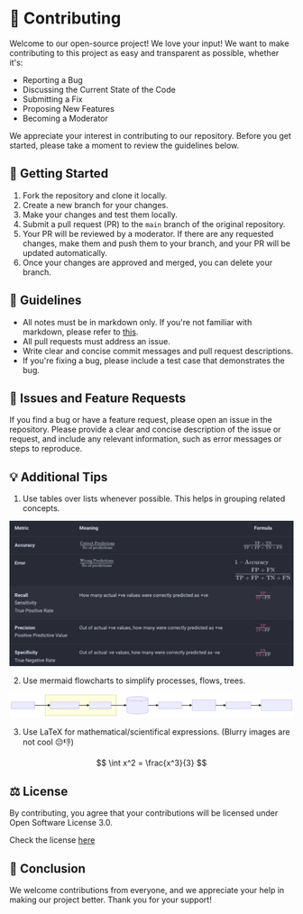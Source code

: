 # 📝 Contributing

Welcome to our open-source project! We love your input! We want to make contributing to this project as easy and transparent as possible, whether it's:

- Reporting a Bug
- Discussing the Current State of the Code
- Submitting a Fix
- Proposing New Features
- Becoming a Moderator

We appreciate your interest in contributing to our repository. Before you get started, please take a moment to review the guidelines below.


## 🚀 Getting Started
1. Fork the repository and clone it locally.
2. Create a new branch for your changes.
3. Make your changes and test them locally.
4. Submit a pull request (PR) to the `main` branch of the original repository.
5. Your PR will be reviewed by a moderator. If there are any requested changes, make them and push them to your branch, and your PR will be updated automatically.
6. Once your changes are approved and merged, you can delete your branch.


## 📌 Guidelines

- All notes must be in markdown only. If you're not familiar with markdown, please refer to [this](https://gdscbpdc.github.io/2022-2023/02_Markdown/).
- All pull requests must address an issue. 
- Write clear and concise commit messages and pull request descriptions.
- If you're fixing a bug, please include a test case that demonstrates the bug.


## 🤔 Issues and Feature Requests

If you find a bug or have a feature request, please open an issue in the repository. Please provide a clear and concise description of the issue or request, and include any relevant information, such as error messages or steps to reproduce.


## 💡 Additional Tips

1. Use tables over lists whenever possible. This helps in grouping related concepts.

![example table](assets/example_table.png)

2. Use mermaid flowcharts to simplify processes, flows, trees. 

![example mermaid](assets/example_mermaid.svg)

3. Use LaTeX for mathematical/scientifical expressions. (Blurry images are not cool 😔👎)

$$
\int x^2 = \frac{x^3}{3}
$$

## ⚖️ License

By contributing, you agree that your contributions will be licensed under Open Software License 3.0.

Check the license [here](https://github.com/uni-notes/uni-notes/blob/main/license)

## 👋 Conclusion

We welcome contributions from everyone, and we appreciate your help in making our project better. Thank you for your support!
